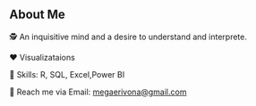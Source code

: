 ## About Me

🕵️ An inquisitive mind and a desire to understand and interprete.


❤️ Visualizataions

🌱 Skills: R, SQL, Excel,Power BI 

📧 Reach me via Email: megaerivona@gmail.com
